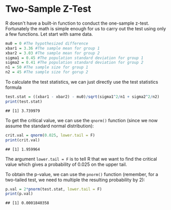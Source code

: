 Two-Sample Z-Test
================

R doesn't have a built-in function to conduct the one-sample z-test. Fortunately the math is simple enough for us to carry out the test using only a few functions. Let start with same data.

``` r
mu0 = 0 #The hypothesized difference
xbar1 = 3.36 #The sample mean for group 1
xbar2 = 3.03 #The sample mean for group 2
sigma1 = 0.45 #The population standard deviation for group 1
sigma2 = 0.41 #The population standard deviation for group 2
n1 = 50 #The sample size for group 1
n2 = 45 #The sample size for gorup 2
```

To calculate the test statistics, we can just directly use the test statistics formula

``` r
test.stat = ((xbar1 - xbar2) - mu0)/sqrt(sigma1^2/n1 + sigma2^2/n2)
print(test.stat)
```

    ## [1] 3.739979

To get the critical value, we can use the `qnorm()` function (since we now assume the standard normal distribution):

``` r
crit.val = qnorm(0.025, lower.tail = F)
print(crit.val)
```

    ## [1] 1.959964

The argument `lower.tail = F` is to tell R that we want to find the critical value which gives a probability of 0.025 on the upper tail.

To obtain the p-value, we can use the `pnorm()` function (remember, for a two-tailed test, we need to multiple the resulting probability by 2):

``` r
p.val = 2*pnorm(test.stat, lower.tail = F)
print(p.val)
```

    ## [1] 0.0001840358
